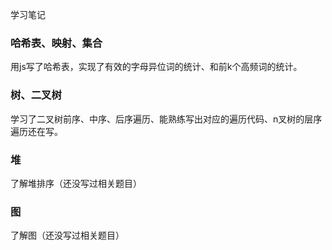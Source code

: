 学习笔记
### 哈希表、映射、集合
用js写了哈希表，实现了有效的字母异位词的统计、和前k个高频词的统计。

### 树、二叉树
学习了二叉树前序、中序、后序遍历、能熟练写出对应的遍历代码、n叉树的层序遍历还在写。

### 堆
了解堆排序（还没写过相关题目）

### 图
了解图（还没写过相关题目）
